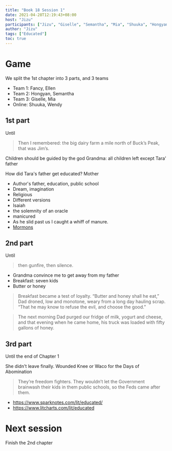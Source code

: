 ```yaml
---
title: "Book 18 Session 1"
date: 2021-04-28T12:19:43+08:00
host: "Jizu"
participants: ["Jizu", "Giselle", "Semantha", "Mia", "Shuuka", "Hongyan", "Fancy"]
author: "Jizu"
tags: ["Educated"]
toc: true
---
```



# Game

We split the 1st chapter into 3 parts, and 3 teams

- Team 1: Fancy, Ellen
- Team 2: Hongyan, Semantha 
- Team 3: Giselle, Mia
- Online: Shuuka, Wendy


## 1st part

Until 
>  Then I remembered: the big dairy farm a mile north of Buck’s Peak, that was Jim’s.

Children should be guided by the god
Grandma: all children left except Tara' father

How did Tara's father get educated?
Mother 




- Author's father, education, public school
- Dream, imagination
- Religious
- Different versions
- Isaiah
- the solemnity of an oracle
- manicured
- As he slid past us I caught a whiff of manure. 
- [Mormons](https://en.wikipedia.org/wiki/Mormons)


## 2nd part

Until 
> then gunfire, then silence.

- Grandma convince me to get away from my father
- Breakfast: seven kids
- Butter or honey

> Breakfast became a test of loyalty.
> “Butter and honey shall he eat,” Dad droned, low and monotone, weary from a long day hauling scrap. “That he may know to refuse the evil, and choose the good.”

> The next morning Dad purged our fridge of milk, yogurt and cheese, and that evening when he came home, his truck was loaded with fifty gallons of honey.


## 3rd part

Until the end of Chapter 1

She didn't leave finally.
Wounded Knee or Waco
for the Days of Abomination

> They’re freedom fighters. They wouldn’t let the Government brainwash their kids in them public schools, so the Feds came after them.



- https://www.sparknotes.com/lit/educated/
- https://www.litcharts.com/lit/educated


# Next session

Finish the 2nd chapter